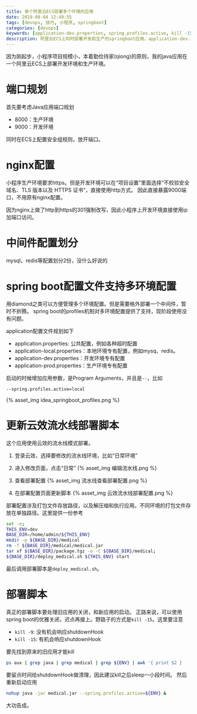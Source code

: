 ```yaml
---
title: 单个阿里云ECS部署多个环境的应用
date: 2019-08-04 12:49:55
tags: [devops, 技巧, 小程序, springboot]
categories: [devops]
keywords: [application-dev.properties, spring.profiles.active, kill -15]
description: 阿里云ECS上同时部署开发和生产的springboot应用。application-dev.properties存放开发环境。应用参数--spring.profiles.active=dev读取开发环境配置。使用kill -15关闭旧应用。
---
```


因为刚起步，小程序项目规模小，本着勤俭持家(qiong)的原则，我的java应用在一个阿里云ECS上部署开发环境和生产环境。

# 端口规划

首先要考虑Java应用端口规划
- 8000：生产环境
- 9000：开发环境

同时在ECS上配置安全组规则，放开端口。

# nginx配置

小程序生产环境要求https。但是开发环境可以在“项目设置”里面选择“不校验安全域名、TLS 版本以及 HTTPS 证书”，直接使用http方式。
因此直接暴露9000端口，不用原有nginx配置。

因为nginx上做了http到https的301强制改写，因此小程序上开发环境直接使用ip加端口访问。

# 中间件配置划分

mysql，redis等配置划分2份，没什么好说的

# spring boot配置文件支持多环境配置

用diamond之类可以方便管理多个环境配置。但是需要格外部署一个中间件，暂时不折腾。
spring boot的profiles机制对多环境配置提供了支持，现阶段使用没有问题。

application配置文件规划如下
- application.properties: 公共配置，例如各种超时配置
- application-local.properties：本地环境专有配置，例如mysq、redis。
- application-dev.properties：开发环境专有配置
- application-prod.properties：生产环境专有配置

启动的时候增加应用参数，是Program Arguments，并且是`--`，比如
```
--spring.profiles.active=local
```
{% asset_img idea_springboot_profiles.png %}

# 更新云效流水线部署脚本

这个应用使用云效的流水线模式部署。

1. 登录云效，选择要修改的流水线环境，比如“日常环境”

2. 进入修改页面，点击“日常”
{% asset_img 编辑流水线.png %}

3. 查看部署配置
{% asset_img 流水线查看部署配置.png %}

4. 在部署配置页面更新脚本
{% asset_img 云效流水线部署配置.png %}


部署配置涉及打包文件存放路径，以及解压缩和执行应用。不同环境的打包文件存放在单独路径。这里提供一份参考
```bash
set -e;
THIS_ENV=dev
BASE_DIR=/home/admin/${THIS_ENV}
mkdir -p ${BASE_DIR}/medical
rm -f ${BASE_DIR}/medical/medical.jar
tar xf ${BASE_DIR}/package.tgz -o -C ${BASE_DIR}/medical;
${BASE_DIR}/deploy_medical.sh ${THIS_ENV} start
```
最后调用部署脚本是`deploy_medical.sh`。

# 部署脚本

真正的部署脚本要处理旧应用的关闭，和新应用的启动。
正路来说，可以使用spring boot的优雅关闭，迟点再接上。野路子的方式是`kill -15`。这里要注意
- `kill -9`: 没有机会响应shutdownHook
- `kill -15`: 有机会响应shutdownHook

要先找到原来的旧应用才能kill
```bash
ps aux | grep java | grep medical | grep ${ENV} | awk '{ print $2 }
```
要留点时间给shutdownHook做清理，因此建议kill之后sleep一小段时间。
然后重新启动应用
```bash
nohup java -jar medical.jar --spring.profiles.active=${ENV} &
```

大功告成。
